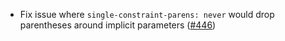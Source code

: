 * Fix issue where `single-constraint-parens: never` would drop parentheses around implicit parameters ([#446](https://github.com/fourmolu/fourmolu/issues/446))
